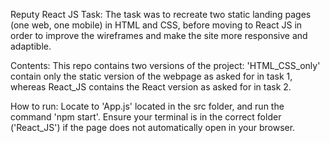 Reputy React JS Task:
The task was to recreate two static landing pages (one web, one mobile) in HTML and CSS, before moving to React JS in order to improve the wireframes and make the site more responsive and adaptible.

Contents:
This repo contains two versions of the project: 'HTML_CSS_only' contain only the static version of the webpage as asked for in task 1, whereas React_JS contains the React version as asked for in task 2.

How to run:
Locate to 'App.js' located in the src folder, and run the command 'npm start'. Ensure your terminal is in the correct folder ('React_JS') if the page does not automatically open in your browser.



